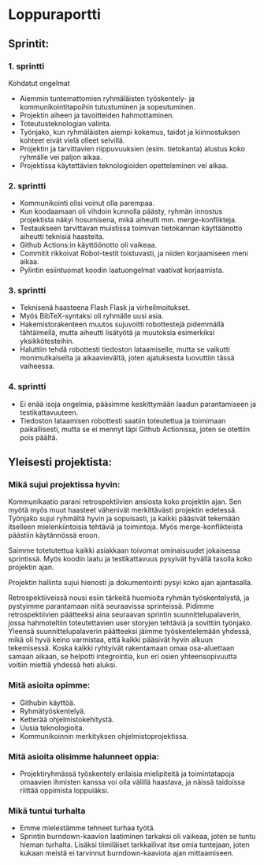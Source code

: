 # Loppuraportti


## Sprintit:


### 1. sprintti
Kohdatut ongelmat
- Aiemmin tuntemattomien ryhmäläisten työskentely- ja kommunikointitapoihin tutustuminen ja sopeutuminen.
- Projektin aiheen ja tavoitteiden hahmottaminen.
- Toteutusteknologian valinta.
- Työnjako, kun ryhmäläisten aiempi kokemus, taidot ja kiinnostuksen kohteet eivät vielä olleet selvillä.
- Projektin ja tarvittavien riippuvuuksien (esim. tietokanta) alustus koko ryhmälle vei paljon aikaa.
- Projektissa käytettävien teknologioiden opetteleminen vei aikaa.


### 2. sprintti
- Kommunikointi olisi voinut olla parempaa.
- Kun koodaamaan oli vihdoin kunnolla päästy, ryhmän innostus projektista näkyi hosumisena, mikä aiheutti mm. merge-konflikteja.
- Testaukseen tarvittavan muistissa toimivan tietokannan käyttäänotto aiheutti teknisiä haasteita.
- Github Actions:in käyttöönotto oli vaikeaa.
- Commitit rikkoivat Robot-testit toistuvasti, ja niiden korjaamiseen meni aikaa.
- Pylintin esiintuomat koodin laatuongelmat vaativat korjaamista.


### 3. sprintti
- Teknisenä haasteena Flash Flask ja virheilmoitukset.
- Myös BibTeX-syntaksi oli ryhmälle uusi asia.
- Hakemistorakenteen muutos sujuvoitti robottestejä pidemmällä tähtäimellä, mutta aiheutti lisätyötä ja muutoksia esimerkiksi yksikkötesteihin.
- Haluttiin tehdä robottesti tiedoston lataamiselle, mutta se vaikutti monimutkaiselta ja aikaavievältä, joten ajatuksesta luovuttiin tässä vaiheessa.


### 4. sprintti
- Ei enää isoja ongelmia, pääsimme keskittymään laadun parantamiseen ja testikattavuuteen.
- Tiedoston lataamisen robottesti saatiin toteutettua ja toimimaan paikallisesti, mutta se ei mennyt läpi Github Actionissa, joten se otettiin pois päältä.


## Yleisesti projektista:


### Mikä sujui projektissa hyvin:

Kommunikaatio parani retrospektiivien ansiosta koko projektin ajan. Sen myötä myös muut haasteet vähenivät merkittävästi projektin edetessä. Työnjako sujui ryhmältä hyvin ja sopuisasti, ja kaikki pääsivät tekemään itselleen mielenkiintoisia tehtäviä ja toimintoja. Myös merge-konflikteista päästiin käytännössä eroon.

Saimme totetutettua kaikki asiakkaan toivomat ominaisuudet jokaisessa sprintissä. Myös koodin laatu ja testikattavuus pysyivät hyvällä tasolla koko projektin ajan. 

Projektin hallinta sujui hienosti ja dokumentointi pysyi koko ajan ajantasalla.

Retrospektiiveissä nousi esiin tärkeitä huomioita ryhmän työskentelystä, ja pystyimme parantamaan niitä seuraavissa sprinteissä. Pidimme retrospektiivien päätteeksi aina seuraavan sprintin suunnittelupalaverin, jossa hahmoteltiin toteutettavien user storyjen tehtäviä ja sovittiin työnjako. Yleensä suunnittelupalaverin päätteeksi jäimme työskentelemään yhdessä, mikä oli hyvä keino varmistaa, että kaikki pääsivät hyvin alkuun tekemisessä. Koska kaikki ryhtyivät rakentamaan omaa osa-aluettaan samaan aikaan, se helpotti integrointia, kun eri osien yhteensopivuutta voitiin miettiä yhdessä heti aluksi. 


### Mitä asioita opimme: 
- Githubin käyttöä.
- Ryhmätyöskentelyä.
- Ketterää ohjelmistokehitystä.
- Uusia teknologioita.
- Kommunikoinnin merkityksen ohjelmistoprojektissa.

### Mitä asioita olisimme halunneet oppia:
- Projektiryhmässä työskentely erilaisia mielipiteitä ja toimintatapoja omaavien ihmisten kanssa voi olla välillä haastava, ja näissä taidoissa riittää oppimista loppuiäksi.

### Mikä tuntui turhalta
- Emme mielestämme tehneet turhaa työtä.
- Sprintin burndown-kaavion laatiminen tarkaksi oli vaikeaa, joten se tuntu hieman turhalta. Lisäksi tiimiläiset tarkkailivat itse omia tuntejaan, 
joten kukaan meistä ei tarvinnut burndown-kaaviota ajan mittaamiseen.